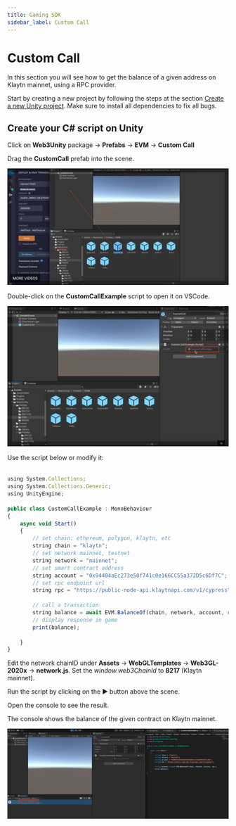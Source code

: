 ```yaml
---
title: Gaming SDK
sidebar_label: Custom Call
---
```


# Custom Call <a id="Custom Call"></a>

In this section you will see how to get the balance of a given address on Klaytn mainnet, using a RPC provider.

Start by creating a new project by following the steps at the section [Create a new Unity project](./create-a-new-unity-project.md). Make sure to install all dependencies to fix all bugs.

## Create your C# script on Unity <a id="Create your C# script on Unity"></a>

Click on **Web3Unity** package → **Prefabs** → **EVM** → **Custom Call**

Drag the **CustomCall** prefab into the scene.

![](./../../../static/images/chainsafe/9_custom_callprefab.png)

Double-click on the **CustomCallExample** script to open it on VSCode.

![](../../../static/images/chainsafe/10_custom_callExample.png)

Use the script below or modify it:

```javascript

using System.Collections;
using System.Collections.Generic;
using UnityEngine;

public class CustomCallExample : MonoBehaviour
{
    async void Start()
    {
        // set chain: ethereum, polygon, klaytn, etc
        string chain = "klaytn";
        // set network mainnet, testnet
        string network = "mainnet"; 
        // set smart contract address
        string account = "0x94404aEc273e50f741c0e166CC55a372D5c6Df7C";
        // set rpc endpoint url
        string rpc = "https://public-node-api.klaytnapi.com/v1/cypress";
        
        // call a transaction
        string balance = await EVM.BalanceOf(chain, network, account, rpc);
        // display response in game
        print(balance);      
       
    }
}

```

Edit the network chainID under **Assets** → **WebGLTemplates** → **Web3GL-2020x** → **network.js**. Set the *window.web3ChainId* to **8217** (Klaytn mainnet).

Run the script by clicking on the ▶️ button above the scene.

Open the console to see the result.

The console shows the balance of the given contract on Klaytn mainnet.

![](./../../../static/images/chainsafe/11_edit-networkjs.png)

